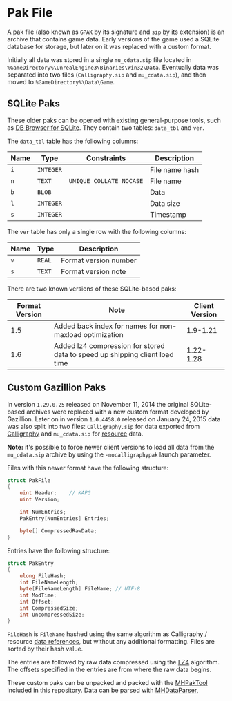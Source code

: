 # Pak File

A pak file (also known as `GPAK` by its signature and `sip` by its extension) is an archive that contains game data. Early versions of the game used a SQLite database for storage, but later on it was replaced with a custom format.

Initially all data was stored in a single `mu_cdata.sip` file located in `%GameDirectory%\UnrealEngine3\Binaries\Win32\Data`. Eventually data was separated into two files (`Calligraphy.sip` and `mu_cdata.sip`), and then moved to `%GameDirectory%\Data\Game`.

## SQLite Paks

These older paks can be opened with existing general-purpose tools, such as [DB Browser for SQLite](https://sqlitebrowser.org/). They contain two tables: `data_tbl` and `ver`.

The `data_tbl` table has the following columns:

| Name | Type      | Constraints             | Description    |
| ---- | --------- | ----------------------- | -------------- |
| `i`  | `INTEGER` |                         | File name hash |
| `n`  | `TEXT`    | `UNIQUE COLLATE NOCASE` | File name      |
| `b`  | `BLOB`    |                         | Data           |
| `l`  | `INTEGER` |                         | Data size      |
| `s`  | `INTEGER` |                         | Timestamp      |

The `ver` table has only a single row with the following columns:

| Name | Type   | Description           |
| ---- | ------ | --------------------- |
| `v`  | `REAL` | Format version number |
| `s`  | `TEXT` | Format version note   |

There are two known versions of these SQLite-based paks:

| Format Version | Note                                                                        | Client Version |
| -------------- | --------------------------------------------------------------------------- | -------------- |
| 1.5            | Added back index for names for non-maxload optimization                     | 1.9-1.21       |
| 1.6            | Added lz4 compression for stored data to speed up shipping client load time | 1.22-1.28      |

## Custom Gazillion Paks

In version `1.29.0.25` released on November 11, 2014 the original SQLite-based archives were replaced with a new custom format developed by Gazillion. Later on in version `1.0.4458.0` released on January 24, 2015 data was also split into two files: `Calligraphy.sip` for data exported from [Calligraphy](./Calligraphy.md) and `mu_cdata.sip` for [resource](./Resources.md) data.

**Note:** it's possible to force newer client versions to load all data from the `mu_cdata.sip` archive by using the `-nocalligraphypak` launch parameter.

Files with this newer format have the following structure:

```csharp
struct PakFile
{
    uint Header;    // KAPG
    uint Version;

    int NumEntries;
    PakEntry[NumEntries] Entries;

    byte[] CompressedRawData;
}
```

Entries have the following structure:

```csharp
struct PakEntry
{
    ulong FileHash;
    int FileNameLength;
    byte[FileNameLength] FileName; // UTF-8
    int ModTime;
    int Offset;
    int CompressedSize;
    int UncompressedSize;
}
```

`FileHash` is `FileName` hashed using the same algorithm as Calligraphy / resource [data references](./DataReferences.md), but without any additional formatting. Files are sorted by their hash value.

The entries are followed by raw data compressed using the [LZ4](https://github.com/lz4/lz4) algorithm. The offsets specified in the entries are from where the raw data begins.

These custom paks can be unpacked and packed with the [MHPakTool](./../../Tools/MHPakTool) included in this repository. Data can be parsed with [MHDataParser](https://github.com/Crypto137/MHDataParser),

